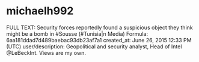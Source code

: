 # michaelh992

FULL TEXT: Security forces reportedly found a suspicious object they think might be a bomb in #Sousse (#Tunisia|n Media)
Formula: 6aa181ddad7d489baebac93db23af7a1
created_at: June 26, 2015 12:33 PM (UTC)
user/description: Geopolitical and security analyst, Head of Intel @LeBeckInt.  Views are my own.